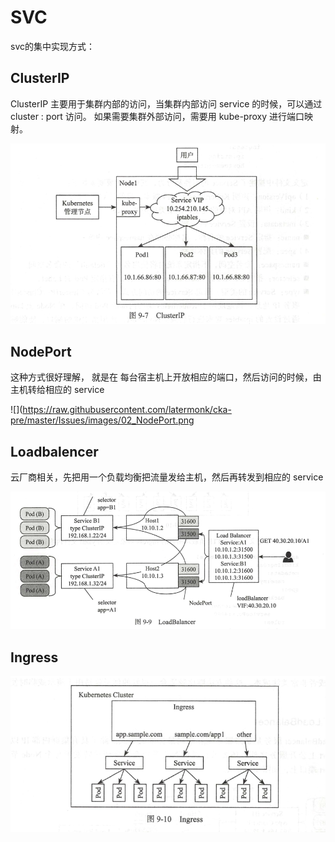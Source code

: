
# SVC  

svc的集中实现方式：    

## ClusterIP   

ClusterIP 主要用于集群内部的访问，当集群内部访问 service 的时候，可以通过 cluster : port 访问。
如果需要集群外部访问，需要用 kube-proxy 进行端口映射。    

![](https://raw.githubusercontent.com/latermonk/cka-pre/master/Issues/images/01_ClusterIP.png)



## NodePort   
这种方式很好理解， 就是在 每台宿主机上开放相应的端口，然后访问的时候，由主机转给相应的 service 

![](https://raw.githubusercontent.com/latermonk/cka-pre/master/Issues/images/02_NodePort.png


## Loadbalencer
云厂商相关，先把用一个负载均衡把流量发给主机，然后再转发到相应的 service

![](https://raw.githubusercontent.com/latermonk/cka-pre/master/Issues/images/03_LoadBalancer.png)


##  Ingress     
![](https://raw.githubusercontent.com/latermonk/cka-pre/master/Issues/images/04_Ingress.png)
